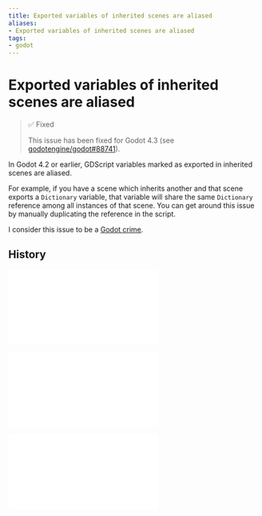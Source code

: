```yaml
---
title: Exported variables of inherited scenes are aliased
aliases:
- Exported variables of inherited scenes are aliased
tags:
- godot
---
```


# Exported variables of inherited scenes are aliased

> ✅ Fixed
>
> This issue has been fixed for Godot 4.3 (see [godotengine/godot#88741](https://github.com/godotengine/godot/pull/88741)).

In Godot 4.2 or earlier, GDScript variables marked as exported in inherited scenes are aliased.

For example, if you have a scene which inherits another and that scene exports a `Dictionary` variable, that variable will share the same `Dictionary` reference among all instances of that scene. You can get around this issue by manually duplicating the reference in the script.

I consider this issue to be a [Godot crime](godot-crimes.md).

## History

![20240222_2021](../entries/20240222_2021.md)

![i will alias all of your mutable buffers, actually](../blog/20240225042654.md)

![20240703_194355](../entries/20240703_194355.md)

